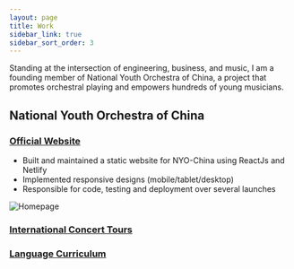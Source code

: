 ```yaml
---
layout: page
title: Work
sidebar_link: true
sidebar_sort_order: 3
---
```


Standing at the intersection of engineering, business, and music, I am a founding member of National Youth Orchestra of China, a project that promotes orchestral playing and empowers hundreds of young musicians.

## National Youth Orchestra of China

### <a href="nyochina.com"> Official Website </a>
* Built and maintained a static website for NYO-China using ReactJs and Netlify
* Implemented responsive designs (mobile/tablet/desktop)
* Responsible for code, testing and deployment over several launches 

![Homepage](https://res.cloudinary.com/peggiexplode/image/upload/v1631824940/YelpCamp/Screen_Shot_2021-09-16_at_4.41.40_PM_wo4dwg.png)

### <a href="nyochina.com"> International Concert Tours </a>

### <a href="nyochina.com"> Language Curriculum </a>
